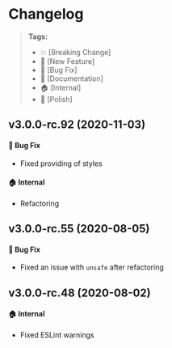 Changelog
=========

> **Tags:**
> - :boom:       [Breaking Change]
> - :rocket:     [New Feature]
> - :bug:        [Bug Fix]
> - :memo:       [Documentation]
> - :house:      [Internal]
> - :nail_care:  [Polish]

## v3.0.0-rc.92 (2020-11-03)

#### :bug: Bug Fix

* Fixed providing of styles

#### :house: Internal

* Refactoring

## v3.0.0-rc.55 (2020-08-05)

#### :bug: Bug Fix

* Fixed an issue with `unsafe` after refactoring

## v3.0.0-rc.48 (2020-08-02)

#### :house: Internal

* Fixed ESLint warnings
